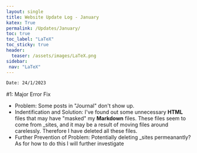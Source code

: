 ```yaml
---
layout: single
title: Website Update Log - January 
katex: True
permalink: /Updates/January/
toc: true
toc_label: "LaTeX"
toc_sticky: true
header:
  teaser: /assets/images/LaTeX.png
sidebar:
 nav: "LaTeX"
---
```


```bash
Date: 24/1/2023
```
#1: Major Error Fix

 - Problem: Some posts in "Journal" don't show up. 
 - Indentification and Solution: I've found out some unnecessary **HTML** files that may have "masked" my **Markdown** files. These files seem to come from _sites, and it may be a result of moving files around carelessly. Therefore I have deleted all these files.
 - Further Prevention of Problem: Potentially deleting _sites permeanantly? As for how to do this I will further investigate






 


